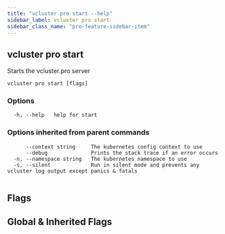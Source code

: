 ```yaml
---
title: "vcluster pro start --help"
sidebar_label: vcluster pro start
sidebar_class_name: "pro-feature-sidebar-item"
---
```


## vcluster pro start

Starts the vcluster.pro server

```
vcluster pro start [flags]
```

### Options

```
  -h, --help   help for start
```

### Options inherited from parent commands

```
      --context string     The kubernetes config context to use
      --debug              Prints the stack trace if an error occurs
  -n, --namespace string   The kubernetes namespace to use
  -s, --silent             Run in silent mode and prevents any vcluster log output except panics & fatals
```

```

```


## Flags
## Global & Inherited Flags